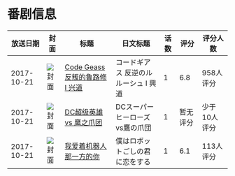 # 番剧信息

|放送日期|封面|标题|日文标题|话数|评分|评分人数|
|---|---|---|---|---|---|---|
|2017-10-21|![封面](https://lain.bgm.tv/pic/cover/c/02/6a/199229_cHlVV.jpg)|[Code Geass 反叛的鲁路修 I 兴道](https://bangumi.tv/subject/199229)|コードギアス 反逆のルルーシュ I 興道|1|6.8|958人评分|
|2017-10-21|![封面](https://lain.bgm.tv/pic/cover/c/5c/23/211797_QNDJ6.jpg)|[DC超级英雄 vs 鹰之爪团](https://bangumi.tv/subject/211797)|DCスーパーヒーローズvs鷹の爪団|1|暂无评分|少于10人评分|
|2017-10-21|![封面](https://lain.bgm.tv/pic/cover/c/ce/e8/227177_r666o.jpg)|[我爱着机器人那一方的你](https://bangumi.tv/subject/227177)|僕はロボットごしの君に恋をする|1|6.1|113人评分|
